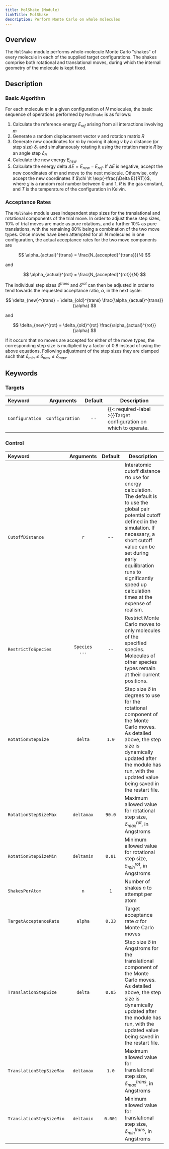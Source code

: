 ```yaml
---
title: MolShake (Module)
linkTitle: MolShake
description: Perform Monte Carlo on whole molecules
---
```


## Overview

The `MolShake` module performs whole-molecule Monte Carlo "shakes" of every molecule in each of the supplied target configurations. The shakes comprise both rotational and translational moves, during which the internal geometry of the molecule is kept fixed.

## Description

### Basic Algorithm

For each molecule $m$ in a given configuration of $N$ molecules, the basic sequence of operations performed by `MolShake` is as follows:

1. Calculate the reference energy $E_{ref}$ arising from all interactions involving $m$
2. Generate a random displacement vector $v$ and rotation matrix $R$
3. Generate new coordinates for $m$ by moving it along $v$ by a distance (or step size) $\delta_r$ and simultaneously rotating it using the rotation matrix $R$ by an angle step $\delta_\theta$
4. Calculate the new energy $E_{new}$
5. Calculate the energy delta $\Delta E = E_{new} - E_{ref}$. If $\Delta E$ is negative, accept the new coordinates of $m$ and move to the next molecule. Otherwise, only accept the new coordinates if $\chi \lt \exp{-\frac{\Delta E}{RT}}$, where $\chi$ is a random real number between 0 and 1, $R$ is the gas constant, and $T$ is the temperature of the configuration in Kelvin.

### Acceptance Rates

The `MolShake` module uses independent step sizes for the translational and rotational components of the trial move. In order to adjust these step sizes, 10% of trial moves are made as pure rotations, and a further 10% as pure translations, with the remaining 80% being a combination of the two move types. Once moves have been attempted for all $N$ molecules in one configuration, the actual acceptance rates for the two move components are

$$ \alpha_{actual}^{trans} = \frac{N_{accepted}^{trans}}{N} $$

and

$$ \alpha_{actual}^{rot} = \frac{N_{accepted}^{rot}}{N} $$

The individual step sizes $\delta^{trans}$ and $\delta^{rot}$ can then be adjusted in order to tend towards the requested acceptance ratio, $\alpha$, in the next cycle:

$$ \delta_{new}^{trans} = \delta_{old}^{trans} \frac{\alpha_{actual}^{trans}}{\alpha} $$

and

$$ \delta_{new}^{rot} = \delta_{old}^{rot} \frac{\alpha_{actual}^{rot}}{\alpha} $$

If it occurs that no moves are accepted for either of the move types, the corresponding step size is multiplied by a factor of 0.8 instead of using the above equations. Following adjustment of the step sizes they are clamped such that $\delta_{min} \le \delta_{new} \le \delta_{max}$.

## Keywords

### Targets

|Keyword|Arguments|Default|Description|
|:------|:--:|:-----:|-----------|
|`Configuration`|`Configuration`|--|{{< required-label >}}Target configuration on which to operate.|

### Control

|Keyword|Arguments|Default|Description|
|:------|:--:|:-----:|-----------|
|`CutoffDistance`|`r`|--|Interatomic cutoff distance $r$to use for energy calculation. The default is to use the global pair potential cutoff defined in the simulation. If necessary, a short cutoff value can be set during early equilibration runs to significantly speed up calculation times at the expense of realism.|
|`RestrictToSpecies`|`Species ...`|`--`|Restrict Monte Carlo moves to only molecules of the specified species. Molecules of other species types remain at their current positions.|
|`RotationStepSize`|`delta`|`1.0`|Step size $\delta$ in degrees to use for the rotational component of the Monte Carlo moves. As detailed above, the step size is dynamically updated after the module has run, with the updated value being saved in the restart file.|
|`RotationStepSizeMax`|`deltamax`|`90.0`|Maximum allowed value for rotational step size,  $\delta^{rot}_{max}$, in Angstroms|
|`RotationStepSizeMin`|`deltamin`|`0.01`|Minimum allowed value for rotational step size, $\delta^{rot}_{min}$, in Angstroms|
|`ShakesPerAtom`|`n`|`1`|Number of shakes $n$ to attempt per atom|
|`TargetAcceptanceRate`|`alpha`|`0.33`|Target acceptance rate $\alpha$ for Monte Carlo moves|
|`TranslationStepSize`|`delta`|`0.05`|Step size $\delta$ in Angstroms for the translational component of the Monte Carlo moves. As detailed above, the step size is dynamically updated after the module has run, with the updated value being saved in the restart file.|
|`TranslationStepSizeMax`|`deltamax`|`1.0`|Maximum allowed value for translational step size, $\delta^{trans}_{max}$, in Angstroms|
|`TranslationStepSizeMin`|`deltamin`|`0.001`|Minimum allowed value for translational step size, $\delta^{trans}_{min}$, in Angstroms|
